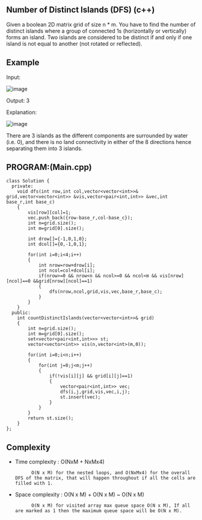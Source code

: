## Number of Distinct Islands (DFS) (c++)

Given a boolean 2D matrix grid of size n * m. You have to find the number of distinct islands where a group of connected 1s (horizontally or vertically) forms an island. Two islands are considered to be distinct if and only if one island is not equal to another (not rotated or reflected).

## Example
Input: 

![image](https://github.com/user-attachments/assets/fbc429ea-fb71-4c4a-a134-40088270289d)

Output: 3

Explanation:

![image](https://github.com/user-attachments/assets/14ed6553-853f-45f7-bebe-ee0febfa722d)

There are 3 islands as the different components are surrounded by water (i.e. 0), and there is no land connectivity in either of the 8 directions hence separating them into 3 islands.

## PROGRAM:(Main.cpp)
```
class Solution {
  private:
    void dfs(int row,int col,vector<vector<int>>& grid,vector<vector<int>> &vis,vector<pair<int,int>> &vec,int base_r,int base_c)
    {
        vis[row][col]=1;
        vec.push_back({row-base_r,col-base_c});
        int n=grid.size();
        int m=grid[0].size();
        
        int drow[]={-1,0,1,0};
        int dcol[]={0,-1,0,1};
        
        for(int i=0;i<4;i++)
        {
            int nrow=row+drow[i];
            int ncol=col+dcol[i];
            if(nrow>=0 && nrow<n && ncol>=0 && ncol<m && vis[nrow][ncol]==0 &&grid[nrow][ncol]==1)
            {
                dfs(nrow,ncol,grid,vis,vec,base_r,base_c);
            }
        }
    }
  public:
    int countDistinctIslands(vector<vector<int>>& grid) 
    {
        int n=grid.size();
        int m=grid[0].size();
        set<vector<pair<int,int>>> st;
        vector<vector<int>> vis(n,vector<int>(m,0));
    
        for(int i=0;i<n;i++)
        {
            for(int j=0;j<m;j++)
            {
                if(!vis[i][j] && grid[i][j]==1)
                {
                    vector<pair<int,int>> vec;
                    dfs(i,j,grid,vis,vec,i,j);
                    st.insert(vec);
                }
            }
        }
        return st.size();
    }
};
```
## Complexity
- Time complexity : O(NxM + NxMx4)
  
            O(N x M) for the nested loops, and O(NxMx4) for the overall DFS of the matrix, that will happen throughout if all the cells are filled with 1.

- Space complexity : O(N x M) + O(N x M) ~ O(N x M)

            O(N x M) for visited array max queue space O(N x M), If all are marked as 1 then the maximum queue space will be O(N x M). 
